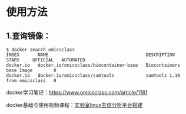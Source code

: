 # 使用方法

## 1.查询镜像：
```
$ docker search omicsclass
INDEX       NAME                                     DESCRIPTION                     STARS     OFFICIAL   AUTOMATED
docker.io   docker.io/omicsclass/biocontainer-base   Biocontainers base Image        0
docker.io   docker.io/omicsclass/samtools            samtools 1.10 from omicsclass   0
```


docker学习笔记：https://www.omicsclass.com/article/1181

docker基础与使用视频课程：[实验室linux生信分析平台搭建](https://study.163.com/course/introduction/1209757831.htm?share=1&shareId=1030291076)



